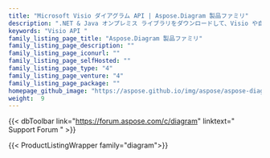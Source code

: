 ```yaml
---
title: "Microsoft Visio ダイアグラム API | Aspose.Diagram 製品ファミリ"
description: ".NET & Java オンプレミス ライブラリをダウンロードして、Visio や自動化を必要とせずに、クロスプラットフォーム アプリで Microsoft Visio 図面を作成、処理、変換します。"
keywords: "Visio API "
family_listing_page_title: "Aspose.Diagram 製品ファミリ"
family_listing_page_description: ""
family_listing_page_iconurl: ""
family_listing_page_selfHosted: ""
family_listing_page_type: "4"
family_listing_page_venture: "4"
family_listing_page_package: ""
homepage_github_image: "https://aspose.github.io/img/aspose/aspose-diagram.png"
weight:  9
---
```


{{< dbToolbar link="https://forum.aspose.com/c/diagram" linktext=" Support Forum " >}}

{{< ProductListingWrapper family="diagram">}}

